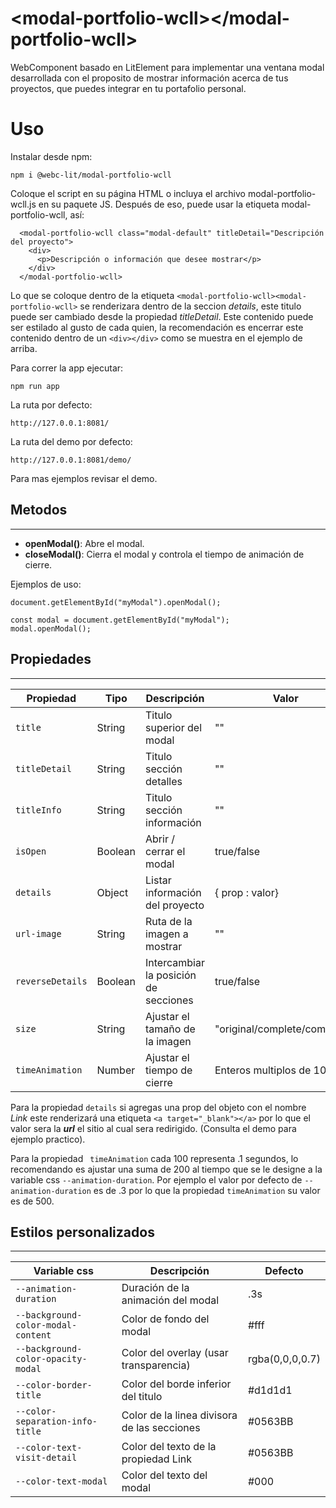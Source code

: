 # \<modal-portfolio-wcll>\</modal-portfolio-wcll>

WebComponent basado en LitElement para implementar una ventana modal desarrollada con el proposito de mostrar información acerca de tus proyectos, que puedes integrar en tu portafolio personal. 

# Uso

Instalar desde npm:

```
npm i @webc-lit/modal-portfolio-wcll
```

Coloque el script en su página HTML o incluya el archivo modal-portfolio-wcll.js en su paquete JS. Después de eso, puede usar la etiqueta modal-portfolio-wcll, así:

```
  <modal-portfolio-wcll class="modal-default" titleDetail="Descripción del proyecto">
    <div>
      <p>Descripción o información que desee mostrar</p>
    </div>
  </modal-portfolio-wcll>
```

Lo que se coloque dentro de la etiqueta ```<modal-portfolio-wcll><modal-portfolio-wcll>``` se renderizara dentro de la seccion _details_, este titulo puede ser cambiado desde la propiedad _titleDetail_. Este contenido puede ser estilado al gusto de cada quien, la recomendación es encerrar este contenido dentro de un ```<div></div>``` como se muestra en el ejemplo de arriba.

Para correr la app ejecutar:

```
npm run app
```

La ruta por defecto:

```
http://127.0.0.1:8081/
```

La ruta del demo por defecto:

```
http://127.0.0.1:8081/demo/
```

Para mas ejemplos revisar el demo.

## Metodos
---
- **openModal()**: Abre el modal.
- **closeModal()**: Cierra el modal y controla el tiempo de animación de cierre.

Ejemplos de uso: 

```
document.getElementById("myModal").openModal();
```
```
const modal = document.getElementById("myModal");
modal.openModal();
```

## Propiedades
---

Propiedad            | Tipo    | Descripción | Valor | Defecto
---------------------|---------|-------------|-------|---------
```title```          | String  | Titulo superior del modal | "" | "Titulo del modal"
```titleDetail```    | String  | Titulo sección detalles | "" | "Detalles del proyecto"
```titleInfo```      | String  | Titulo sección información | "" | ""
```isOpen```         | Boolean | Abrir / cerrar el modal| true/false | false
```details```        | Object  | Listar información del proyecto | { prop : valor} | {}
```url-image```      | String  | Ruta de la imagen a mostrar | "" | ""
```reverseDetails``` | Boolean | Intercambiar la posición de secciones | true/false | false
```size```           | String  | Ajustar el tamaño de la imagen | "original/complete/compress" | "complete"
```timeAnimation```  | Number  | Ajustar el tiempo de cierre | Enteros multiplos de 100 | 500

Para la propiedad ```details``` si agregas una prop del objeto con el nombre _Link_ este renderizará una etiqueta ```<a target="_blank"></a>``` por lo que el valor sera la ___url___ el sitio al cual sera redirigido. (Consulta el demo para ejemplo practico).

Para la propiedad ``` timeAnimation``` cada 100 representa .1 segundos, lo recomendando es ajustar una suma de 200 al tiempo que se le designe a la variable css ```--animation-duration```. Por ejemplo el valor por defecto de ```--animation-duration``` es de .3 por lo que la propiedad  ```timeAnimation``` su valor es de 500.

## Estilos personalizados 
---

Variable css                           | Descripción | Defecto
---------------------------------------|-------------|---------
```--animation-duration```             | Duración de la animación del modal | .3s
```--background-color-modal-content``` | Color de fondo del modal | #fff
```--background-color-opacity-modal``` | Color del overlay (usar transparencia) | rgba(0,0,0,0.7)
```--color-border-title```             | Color del borde inferior del titulo | #d1d1d1
```--color-separation-info-title```    | Color de la linea divisora de las secciones | #0563BB
```--color-text-visit-detail```        | Color del texto de la propiedad Link | #0563BB
```--color-text-modal```               | Color del texto del modal | #000
